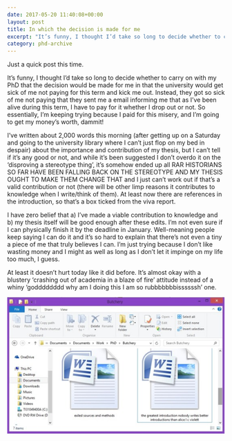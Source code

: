 ```yaml
---
date: 2017-05-20 11:40:08+00:00
layout: post
title: In which the decision is made for me
excerpt: "It’s funny, I thought I’d take so long to decide whether to carry on with my PhD that the decision would be made for me..."
category: phd-archive
---
```


Just a quick post this time.

It’s funny, I thought I’d take so long to decide whether to carry on with my PhD that the decision would be made for me in that the university would get sick of me not paying for this term and kick me out. Instead, they got so sick of me not paying that they sent me a email informing me that as I’ve been alive during this term, I have to pay for it whether I drop out or not. So essentially, I’m keeping trying because I paid for this misery, and I’m going to get my money’s worth, dammit!

I’ve written about 2,000 words this morning (after getting up on a Saturday and going to the university library where I can’t just flop on my bed in despair) about the importance and contribution of my thesis, but I can’t tell if it’s any good or not, and while it’s been suggested I don’t overdo it on the ‘disproving a stereotype thing’, it’s somehow ended up all RAR HISTORIANS SO FAR HAVE BEEN FALLING BACK ON THE STEREOTYPE AND MY THESIS OUGHT TO MAKE THEM CHANGE THAT and I just can’t work out if that’s a valid contribution or not (there will be other limp reasons it contributes to knowledge when I write/think of them). At least now there are references in the introduction, so that’s a box ticked from the viva report.

I have zero belief that a) I’ve made a viable contribution to knowledge and b) my thesis itself will be good enough after these edits. I’m not even sure if I can physically finish it by the deadline in January. Well-meaning people keep saying I can do it and it’s so hard to explain that there’s not even a tiny a piece of me that truly believes I can. I’m just trying because I don’t like wasting money and I might as well as long as I don’t let it impinge on my life too much, I guess.

At least it doesn’t hurt today like it did before. It’s almost okay with a blustery ‘crashing out of academia in a blaze of fire’ attitude instead of a whiny ‘godddddddd why am I doing this I am so rubbbbbbbissssssh’ one.

![An image of filename: the greatest introduction nobody writes better introductions than alice l c violett](/images/bolshy-filenames.jpg)
